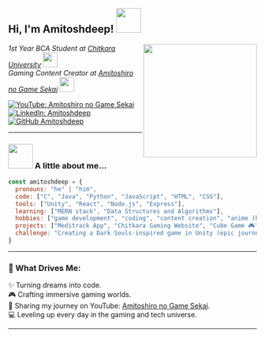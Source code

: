 <h2> Hi, I'm Amitoshdeep! <img src="https://media.giphy.com/media/mGcNjsfWAjY5AEZNw6/giphy.gif" width="50"></h2>

<img align='right' src="https://media.giphy.com/media/ieyl9zmCjO4b4t6qoY/giphy.gif" width="230">  
<p><em>1st Year BCA Student at <a href="http://www.chitkara.edu.in">Chitkara University</a> <img src="https://media.giphy.com/media/fYSnHlufseco8Fh93Z/giphy.gif" width="30"></br>  
Gaming Content Creator at <a href="https://www.youtube.com/@AmitoshiroNoGameSekai">Amitoshiro no Game Sekai</a> <img src="https://media.giphy.com/media/WUlplcMpOCEmTGBtBW/giphy.gif" width="30"></em></p>

[![YouTube: Amitoshiro no Game Sekai](https://img.shields.io/youtube/channel/subscribers/UCna6FuC1FlSTe8tvNrZMMhw?style=social)](https://www.youtube.com/@Luv2Lag)  
[![LinkedIn: Amitoshdeep](https://img.shields.io/badge/-Amitoshdeep-blue?style=flat-square&logo=Linkedin&logoColor=white&link=https://www.linkedin.com/in/amitoshdeep/)](https://www.linkedin.com/in/amitoshdeep-singh-031631317/)  
[![GitHub Amitoshdeep](https://img.shields.io/github/followers/amitoshdeep?label=follow&style=social)](https://github.com/Amitoshdeep)  

---

### <img src="https://media.giphy.com/media/VgCDAzcKvsR6OM0uWg/giphy.gif" width="50"> A little about me...

```javascript
const amitoshdeep = {
  pronouns: "he" | "him",
  code: ["C", "Java", "Python", "JavaScript", "HTML", "CSS"],
  tools: ["Unity", "React", "Node.js", "Express"],
  learning: ["MERN stack", "Data Structures and Algorithms"],
  hobbies: ["game development", "coding", "content creation", "anime (huge isekai fan!)"],
  projects: ["Meditrack App", "Chitkara Gaming Website", "Cube Game 🎮"],
  challenge: "Creating a Dark Souls-inspired game in Unity (epic journey ahead!)"
}
```

---

### 🌟 What Drives Me:
✨ Turning dreams into code.  
🎮 Crafting immersive gaming worlds.  
🎥 Sharing my journey on YouTube: [Amitoshiro no Game Sekai](https://www.youtube.com/@AmitoshiroGameSekai).  
💻 Leveling up every day in the gaming and tech universe.  

---

